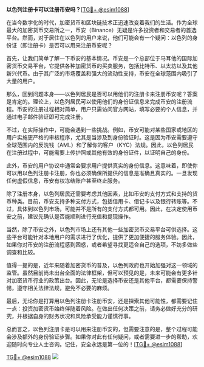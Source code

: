 **以色列注册卡可以注册币安吗？**[[TG💪+ @esim1088](https://t.me/s/esim1088)]

在当今数字化的时代，加密货币和区块链技术正迅速改变着我们的生活。作为全球最大的加密货币交易所之一，币安（Binance）无疑是许多投资者和交易者的首选平台。然而，对于居住在以色列的用户来说，他们可能会有一个疑问：以色列的身份证（即注册卡）是否可以用来注册币安呢？

首先，让我们简单了解一下币安的基本情况。币安是一个总部位于马耳他的国际加密货币交易平台，它提供各种加密货币的买卖服务，包括比特币、以太坊以及其他新兴代币。由于其广泛的市场覆盖和强大的流动性支持，币安在全球范围内吸引了大量的用户。

那么，回到问题本身——以色列居民是否可以用他们的注册卡来注册币安呢？答案是肯定的。理论上，以色列居民可以使用他们的身份证信息来完成币安的注册流程。币安的注册过程相对简单，用户只需访问官方网站，填写必要的个人信息，并通过电子邮件验证即可完成注册。

不过，在实际操作中，可能会遇到一些挑战。例如，币安可能对某些国家或地区的用户实施更严格的审核程序，尤其是当涉及到身份验证时。这是因为币安需要遵守全球范围内的反洗钱（AML）和了解你的客户（KYC）法规。因此，以色列居民在注册过程中，可能需要上传护照或其他有效的身份证件，以证明自己的身份。

此外，币安的用户协议中通常会要求用户提供真实的身份信息。这意味着，即使你可以用以色列注册卡注册，你也必须确保所提供的信息是准确且真实的。一旦发现任何虚假信息，币安有权冻结账户甚至终止服务。

除了注册本身，以色列居民还需要考虑其他因素，比如币安的支付方式和支持的货币种类。目前，币安支持多种支付方式，包括信用卡、借记卡以及银行转账等。不过，具体到以色列市场，可能并不是所有的支付方式都可用。因此，在决定使用币安之前，建议先确认是否能顺利进行充值和提现操作。

当然，除了币安之外，以色列市场上还有其他一些加密货币交易平台可供选择。这些平台可能针对本地用户的需求进行了优化，提供了更加便捷的服务体验。因此，如果你对币安的注册流程感到困惑，或者希望寻找更适合自己的选项，不妨多做些调查和比较。

值得一提的是，近年来随着加密货币的普及，以色列政府也开始加强对这一领域的监管。虽然目前尚未出台全面的法律框架，但可以预见的是，未来可能会有更多针对加密货币行业的政策出台。因此，无论是选择币安还是其他平台，都需要保持警惕，遵守相关法律法规，避免不必要的麻烦。

最后，无论你是打算用以色列注册卡注册币安，还是探索其他可能性，都需要记住一点：投资加密货币始终伴随着风险。在做出任何决策之前，请务必做好充分的研究，并根据自身的财务状况和风险承受能力谨慎行事。

总而言之，以色列注册卡是可以用来注册币安的，但需要注意的是，整个过程可能会涉及额外的身份验证步骤。如果你对此有任何疑问，或者需要进一步的帮助，欢迎随时向专业人士咨询。记住，安全永远是第一位的！[[TG💪+ @esim1088](https://t.me/s/esim1088)]

[TG💪+ @esim1088](https://t.me/s/esim1088) ![](https://i.postimg.cc/4NQfJmqS/Snipaste-2025-05-13-00-14-12.png)